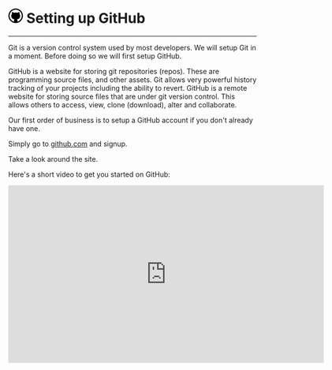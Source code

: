 # ![Github](/images/github-big.png) Setting up GitHub

----

Git is a version control system used by most developers. We will setup Git in a moment. Before doing so we will first setup GitHub. 

GitHub is a website for storing git repositories (repos). These are programming source files, and other assets. Git allows very powerful history tracking of your projects including the ability to revert. GitHub is a remote website for storing source files that are under git version control. This allows others to access, view, clone (download), alter and collaborate.

Our first order of business is to setup a GitHub account if you don't already have one. 

Simply go to [github.com](https://github.com) and signup.

Take a look around the site. 

Here's a short video to get you started on GitHub:

<iframe width="640" height="360" src="https://www.youtube-nocookie.com/embed/SCZF6I-Rc4I" frameborder="0" allowfullscreen></iframe>

